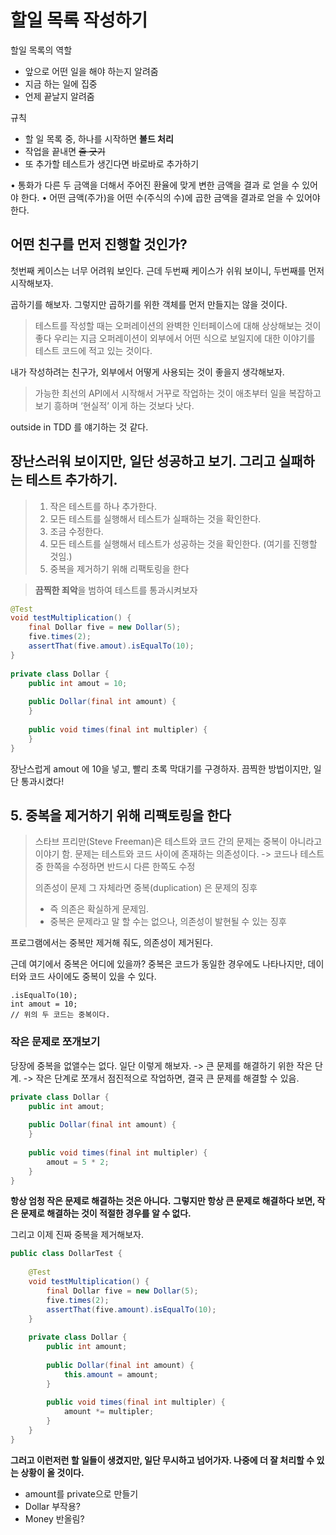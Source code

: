 
# 할일 목록 작성하기

할일 목록의 역할
- 앞으로 어떤 일을 해야 하는지 알려줌
- 지금 하는 일에 집중
- 언제 끝날지 알려줌

규칙
- 할 일 목록 중, 하나를 시작하면 **볼드 처리**
- 작업을 끝내면 ~~줄 긋기~~
- 또 추가할 테스트가 생긴다면 바로바로 추가하기

• 통화가 다른 두 금액을 더해서 주어진 환율에 맞게 변한 금액을 결과 로 얻을 수 있어야 한다.
• 어떤 금액(주가)을 어떤 수(주식의 수)에 곱한 금액을 결과로 얻을 수 있어야 한다.

## 어떤 친구를 먼저 진행할 것인가?

첫번째 케이스는 너무 어려워 보인다.
근데 두번째 케이스가 쉬워 보이니, 두번째를 먼저 시작해보자.

곱하기를 해보자. 그렇지만 곱하기를 위한 객체를 먼저 만들지는 않을 것이다.

> 테스트를 작성할 때는 오퍼레이션의 완벽한 인터페이스에 대해 상상해보는 것이 좋다
> 우리는 지금 오퍼레이션이 외부에서 어떤 식으로 보일지에 대한 이야기를 테스트 코드에 적고 있는 것이다.

내가 작성하려는 친구가, 외부에서 어떻게 사용되는 것이 좋을지 생각해보자.


> 가능한 최선의 API에서 시작해서 거꾸로 작업하는 것이 애초부터 일을 복잡하고 보기 흥하며 ‘현실적’ 이게 하는 것보다 낫다.

outside in TDD 를 얘기하는 것 같다.


## 장난스러워 보이지만, 일단 성공하고 보기. 그리고 실패하는 테스트 추가하기.

> 1. 작은 테스트를 하나 추가한다.
> 2. 모든 테스트를 실행해서 테스트가 실패하는 것을 확인한다. 
> 3. 조금 수정한다.
> 4. 모든 테스트를 실행해서 테스트가 성공하는 것을 확인한다.  (여기를 진행할 것임.)
> 5. 중복을 제거하기 위해 리팩토링을 한다 


> **끔찍한 죄악**을 범하여 테스트를 통과시켜보자

```java
@Test  
void testMultiplication() {  
    final Dollar five = new Dollar(5);  
    five.times(2);  
    assertThat(five.amout).isEqualTo(10);  
}  
  
private class Dollar {  
    public int amout = 10;  
  
    public Dollar(final int amount) {  
    }  
  
    public void times(final int multipler) {  
    }  
}
```

장난스럽게 amout 에 10을 넣고, 빨리 초록 막대기를 구경하자.
끔찍한 방법이지만, 일단 통과시켰다!


## 5. 중복을 제거하기 위해 리팩토링을 한다  

> 스타브 프리만(Steve Freeman)은 테스트와 코드 간의 문제는 중복이 아니라고 이야기 함.
> 문제는 테스트와 코드 사이에 존재하는 의존성이다. -> 코드나 테스트 중 한쪽을 수정하면 반드시 다른 한쪽도 수정
> 
> 의존성이 문제 그 자체라면 중복(duplication) 은 문제의 징후
> - 즉 의존은 확실하게 문제임.
> - 중복은 문제라고 말 할 수는 없으나, 의존성이 발현될 수 있는 징후

프로그램에서는 중복만 제거해 줘도, 의존성이 제거된다.

근데 여기에서 중복은 어디에 있을까?
중복은 코드가 동일한 경우에도 나타나지만, 데이터와 코드 사이에도 중복이 있을 수 있다.

```
.isEqualTo(10);  
int amout = 10;  
// 위의 두 코드는 중복이다.
```


### 작은 문제로 쪼개보기

당장에 중복을 없앨수는 없다.
일단 이렇게 해보자.
-> 큰 문제를 해결하기 위한 작은 단계.
-> 작은 단계로 쪼개서 점진적으로 작업하면, 결국 큰 문제를 해결할 수 있음.
``` java
private class Dollar {  
    public int amout;  
  
    public Dollar(final int amount) {  
    }  
  
    public void times(final int multipler) {  
        amout = 5 * 2;  
    }  
}
```


**항상 엄청 작은 문제로 해결하는 것은 아니다.**
**그렇지만 항상 큰 문제로 해결하다 보면, 작은 문제로 해결하는 것이 적절한 경우를 알 수 없다.**

그리고 이제 진짜 중복을 제거해보자.
```java
public class DollarTest {  
  
    @Test  
    void testMultiplication() {  
        final Dollar five = new Dollar(5);  
        five.times(2);  
        assertThat(five.amount).isEqualTo(10);  
    }  
  
    private class Dollar {  
        public int amount;  
  
        public Dollar(final int amount) {  
            this.amount = amount;  
        }  
  
        public void times(final int multipler) {  
            amount *= multipler;  
        }  
    }  
}
```

**그러고 이런저런 할 일들이 생겼지만, 일단 무시하고 넘어가자. 나중에 더 잘 처리할 수 있는 상황이 올 것이다.**
- amount를 private으로 만들기
- Dollar 부작용?
- Money 반올림?


